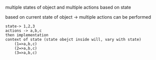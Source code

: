 multiple states of object and multiple actions based on state

based on current state of object -> multiple actions can be performed

    state-> 1,2,3
    actions -> a,b,c
    then implementation 
    context of state (state obejct inside will, vary with state)
        (1=>a,b,c)
        (2=>a,b,c)
        (3=>a,b,c)